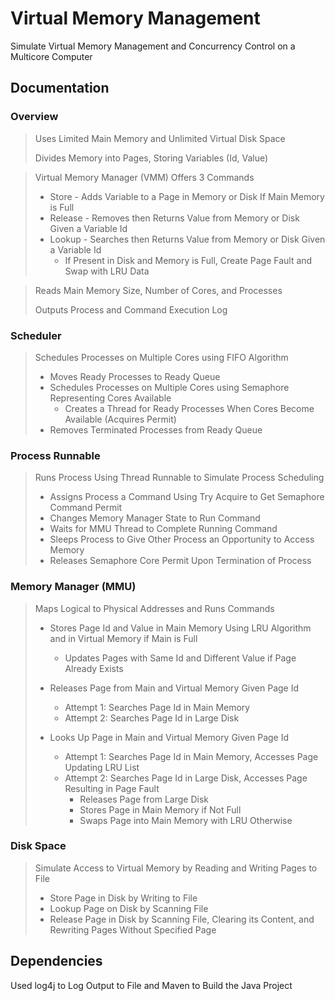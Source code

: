 # Virtual Memory Management
Simulate Virtual Memory Management and Concurrency Control on a Multicore Computer

## Documentation
### Overview
> Uses Limited Main Memory and Unlimited Virtual Disk Space
> 
> Divides Memory into Pages, Storing Variables (Id, Value)

> Virtual Memory Manager (VMM) Offers 3 Commands
> - Store - Adds Variable to a Page in Memory or Disk If Main Memory is Full
> - Release - Removes then Returns Value from Memory or Disk Given a Variable Id
> - Lookup - Searches then Returns Value from Memory or Disk Given a Variable Id
>   - If Present in Disk and Memory is Full, Create Page Fault and Swap with LRU Data

> Reads Main Memory Size, Number of Cores, and Processes
> 
> Outputs Process and Command Execution Log

### Scheduler
> Schedules Processes on Multiple Cores using FIFO Algorithm
> - Moves Ready Processes to Ready Queue
> - Schedules Processes on Multiple Cores using Semaphore Representing Cores Available
>   - Creates a Thread for Ready Processes When Cores Become Available (Acquires Permit)
> - Removes Terminated Processes from Ready Queue 

### Process Runnable
> Runs Process Using Thread Runnable to Simulate Process Scheduling
> - Assigns Process a Command Using Try Acquire to Get Semaphore Command Permit
> - Changes Memory Manager State to Run Command
> - Waits for MMU Thread to Complete Running Command
> - Sleeps Process to Give Other Process an Opportunity to Access Memory
> - Releases Semaphore Core Permit Upon Termination of Process

### Memory Manager (MMU)
> Maps Logical to Physical Addresses and Runs Commands
>  - Stores Page Id and Value in Main Memory Using LRU Algorithm and in Virtual Memory if Main is Full
>      - Updates Pages with Same Id and Different Value if Page Already Exists
>
>  - Releases Page from Main and Virtual Memory Given Page Id
>       - Attempt 1: Searches Page Id in Main Memory
>       - Attempt 2: Searches Page Id in Large Disk
> 
>  - Looks Up Page in Main and Virtual Memory Given Page Id
>       - Attempt 1: Searches Page Id in Main Memory, Accesses Page Updating LRU List
>       - Attempt 2: Searches Page Id in Large Disk, Accesses Page Resulting in Page Fault
>           - Releases Page from Large Disk
>           - Stores Page in Main Memory if Not Full
>           - Swaps Page into Main Memory with LRU Otherwise

### Disk Space
> Simulate Access to Virtual Memory by Reading and Writing Pages to File
> - Store Page in Disk by Writing to File
> - Lookup Page on Disk by Scanning File
> - Release Page in Disk by Scanning File, Clearing its Content, and Rewriting Pages Without Specified Page

## Dependencies
Used log4j to Log Output to File and Maven to Build the Java Project
